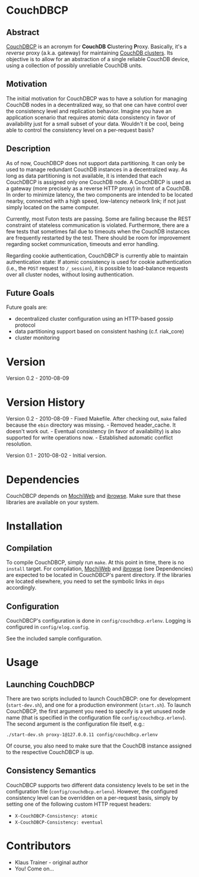 # CouchDBCP

## Abstract
[CouchDBCP](http://github.com/KlausTrainer/couchdbcp) is an acronym for **CouchDB** **C**lustering **P**roxy. Basically, it's a *reverse* proxy (a.k.a. gateway) for maintaining [CouchDB clusters](http://mambofulani.couchone.com/blog/_design/sofa/images/couchdb_cluster.png). Its objective is to allow for an abstraction of a single reliable CouchDB device, using a collection of possibly unreliable CouchDB units.

## Motivation
The initial motivation for CouchDBCP was to have a solution for managing CouchDB nodes in a decentralized way, so that one can have control over the consistency level and replication behavior. Imagine you have an application scenario that requires atomic data consistency in favor of availability just for a small subset of your data. Wouldn't it be cool, being able to control the consistency level on a per-request basis?

## Description
As of now, CouchDBCP does not support data partitioning. It can only be used to manage redundant CouchDB instances in a decentralized way. As long as data partitioning is not available, it is intended that each CouchDBCP is assigned only one CouchDB node. A CouchDBCP is used as a gateway (more precisely as a reverse HTTP proxy) in front of a CouchDB. In order to minimize latency, the two components are intended to be located nearby, connected with a high speed, low-latency network link; if not just simply located on the same computer.

Currently, most Futon tests are passing. Some are failing because the REST constraint of stateless communication is violated. Furthermore, there are a few tests that sometimes fail due to timeouts when the CouchDB instances are frequently restarted by the test. There should be room for improvement regarding socket communication, timeouts and error handling.

Regarding cookie authentication, CouchDBCP is currently able to maintain authentication state: If atomic consistency is used for cookie authentication (i.e., the `POST` request to `/_session`), it is possible to load-balance requests over all cluster nodes, without losing authentication.

## Future Goals
Future goals are:

* decentralized cluster configuration using an HTTP-based gossip protocol
* data partitioning support based on consistent hashing (c.f. riak_core)
* cluster monitoring


# Version
Version 0.2 - 2010-08-09


# Version History
Version 0.2 - 2010-08-09
    - Fixed Makefile. After checking out, `make` failed because the `ebin` directory was missing.
    - Removed header_cache. It doesn't work out.
    - Eventual consistency (in favor of availability) is also supported for write operations now.
    - Established automatic conflict resolution.

Version 0.1 - 2010-08-02
    - Initial version.


# Dependencies
CouchDBCP depends on [MochiWeb](http://github.com/mochi/mochiweb) and [ibrowse](http://github.com/cmullaparthi/ibrowse). Make sure that these libraries are available on your system.

# Installation

## Compilation
To compile CouchDBCP, simply run `make`. At this point in time, there is no `install` target. For compilation, [MochiWeb](http://github.com/mochi/mochiweb) and [ibrowse](http://github.com/cmullaparthi/ibrowse) (see Dependencies) are expected to be located in CouchDBCP's parent directory. If the libraries are located elsewhere, you need to set the symbolic links in `deps` accordingly.

## Configuration
CouchDBCP's configuration is done in `config/couchdbcp.erlenv`. Logging is configured in `config/elog.config`.

See the included sample configuration.


# Usage

## Launching CouchDBCP
There are two scripts included to launch CouchDBCP: one for development (`start-dev.sh`), and one for a production environment (`start.sh`). To launch CouchDBCP, the first argument you need to specify is a yet unused node name (that is specified in the configuration file `config/couchdbcp.erlenv`). The second argument is the configuration file itself, e.g.:

    ./start-dev.sh proxy-1@127.0.0.11 config/couchdbcp.erlenv

Of course, you also need to make sure that the CouchDB instance assigned to the respective CouchDBCP is up.

## Consistency Semantics
CouchDBCP supports two different data consistency levels to be set in the configuration file (`config/couchdbcp.erlenv`). However, the configured consistency level can be overridden on a per-request basis, simply by setting one of the following custom HTTP request headers:

* `X-CouchDBCP-Consistency: atomic`
* `X-CouchDBCP-Consistency: eventual`


# Contributors

* Klaus Trainer - original author
* You! Come on...

